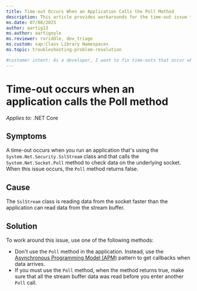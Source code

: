 ```yaml
---
title: Time-out Occurs When an Application Calls the Poll Method
description: This article provides workarounds for the time-out issue that occurs when an application calls the Poll method.
ms.date: 07/08/2025
author: aartig13
ms.author: aartigoyle
ms.reviewer: roriddle, dev_triage
ms.custom: sap:Class Library Namespaces
ms.topic: troubleshooting-problem-resolution

#customer intent: As a developer, I want to fix time-outs that occur when my application calls the Poll method so that my application doesn't hang or lose socket data.
---
```

# Time-out occurs when an application calls the Poll method

_Applies to:_ .NET Core

## Symptoms

A time-out occurs when you run an application that's using the `System.Net.Security.SslStream` class and that calls the `System.Net.Socket.Poll` method to check data on the underlying socket. When this issue occurs, the `Poll` method returns false.

## Cause

The `SslStream` class is reading data from the socket faster than the application can read data from the stream buffer.

## Solution

To work around this issue, use one of the following methods:

- Don't use the `Poll` method in the application. Instead, use the [Asynchronous Programming Model (APM)](/dotnet/standard/asynchronous-programming-patterns/asynchronous-programming-model-apm) pattern to get callbacks when data arrives.
- If you must use the `Poll` method, when the method returns true, make sure that all the stream buffer data was read before you enter another `Poll` call.
